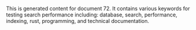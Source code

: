 This is generated content for document 72. It contains various keywords for testing search performance including: database, search, performance, indexing, rust, programming, and technical documentation.
